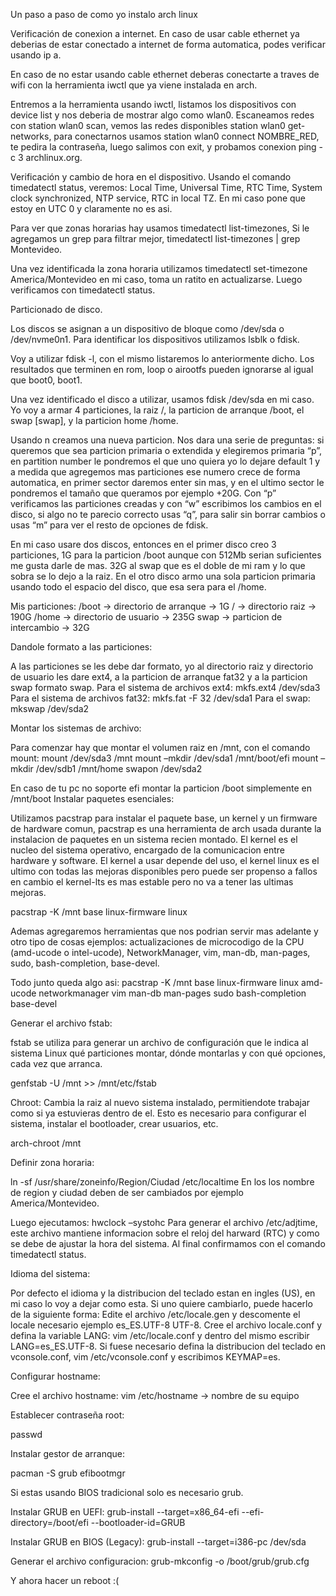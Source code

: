 Un paso a paso de como yo instalo arch linux

Verificación de conexion a internet.
En caso de usar cable ethernet ya deberias de estar conectado a internet de forma automatica, podes verificar usando ip a.

En caso de no estar usando cable ethernet deberas conectarte a traves de wifi con la herramienta iwctl que ya viene instalada en arch. 

Entremos a la herramienta usando iwctl, listamos los dispositivos con device list y nos deberia de mostrar algo como wlan0. Escaneamos redes con station wlan0 scan, vemos las redes disponibles station wlan0 get-networks, para conectarnos usamos station wlan0 connect NOMBRE_RED, te pedira la contraseña, luego salimos con exit, y probamos conexion ping -c 3 archlinux.org.


Verificación y cambio de hora en el dispositivo.
Usando el comando timedatectl status, veremos: Local Time, Universal Time, RTC Time, System clock synchronized, NTP service, RTC in local TZ.
En mi caso pone que estoy en UTC 0 y claramente no es asi. 

Para ver que zonas horarias hay usamos timedatectl list-timezones, Si le agregamos un grep para filtrar mejor, timedatectl list-timezones | grep Montevideo.

Una vez identificada la zona horaria utilizamos timedatectl set-timezone America/Montevideo en mi caso, toma un ratito en actualizarse. Luego verificamos con timedatectl status.

Particionado de disco.

Los discos se asignan a un dispositivo de bloque como /dev/sda o /dev/nvme0n1. Para identificar los dispositivos utilizamos lsblk o fdisk.

Voy a utilizar fdisk -l, con el mismo listaremos lo anteriormente dicho. Los resultados que terminen en rom, loop o airootfs pueden ignorarse al igual que boot0, boot1.

Una vez identificado el disco a utilizar, usamos fdisk /dev/sda en mi caso. Yo voy a armar 4 particiones, la raiz /, la particion de arranque /boot, el swap [swap], y la particion home /home.

Usando n creamos una nueva particion. Nos dara una serie de preguntas: si queremos que sea particion primaria o extendida y elegiremos primaria “p”, en partition number le pondremos el que uno quiera yo lo dejare default 1 y a medida que agregemos mas particiones ese numero crece de forma automatica, en primer sector daremos enter sin mas, y en el ultimo sector le pondremos el tamaño que queramos por ejemplo +20G. Con “p” verificamos las particiones creadas y con “w” escribimos los cambios en el disco, si algo no te parecio correcto usas “q”, para salir sin borrar cambios o usas “m” para ver el resto de opciones de fdisk.

En mi caso usare dos discos, entonces en el primer disco creo 3 particiones, 1G para la particion /boot aunque con 512Mb serian suficientes me gusta darle de mas. 32G al swap que es el doble de mi ram y lo que sobra se lo dejo a la raiz. En el otro disco armo una sola particion primaria usando todo el espacio del disco, que esa sera para el /home.

Mis particiones:
/boot → directorio de arranque → 1G
​/ → directorio raiz → 190G
/home → directorio de usuario → 235G 
swap → particion de intercambio → 32G

Dandole formato a las particiones: 

A las particiones se les debe dar formato, yo al directorio raiz y directorio de usuario les dare ext4, a la particion de arranque fat32 y a la particion swap formato swap.
Para el sistema de archivos ext4:
mkfs.ext4 /dev/sda3
Para el sistema de archivos fat32:
mkfs.fat -F 32 /dev/sda1
Para el swap:
mkswap /dev/sda2

Montar los sistemas de archivo: 

Para comenzar hay que montar el volumen raiz en /mnt, con el  comando mount:
mount /dev/sda3 /mnt
mount –mkdir /dev/sda1 /mnt/boot/efi
mount –mkdir /dev/sdb1 /mnt/home
swapon /dev/sda2

En caso de tu pc no soporte efi montar la particion /boot simplemente en /mnt/boot
Instalar paquetes esenciales:

Utilizamos pacstrap para instalar el paquete base, un kernel y un firmware de hardware comun, pacstrap es una herramienta de arch usada durante la instalacion de paquetes en un sistema recien montado.
El kernel es el nucleo del sistema operativo, encargado de la comunicacion entre hardware y software.
El kernel a usar depende del uso, el kernel linux es el ultimo con todas las mejoras disponibles pero puede ser propenso a fallos en cambio el kernel-lts es mas estable pero no va a tener las ultimas mejoras.

pacstrap -K /mnt base linux-firmware linux

Ademas agregaremos herramientas que nos podrian servir mas adelante y otro tipo de cosas ejemplos: actualizaciones de microcodigo de la CPU (amd-ucode o intel-ucode), NetworkManager, vim, man-db, man-pages, sudo, bash-completion, base-devel. 

Todo junto queda algo asi: 
pacstrap -K /mnt base linux-firmware linux amd-ucode networkmanager vim man-db man-pages sudo bash-completion base-devel

Generar el archivo fstab:

fstab se utiliza para generar un archivo de configuración que le indica al sistema Linux qué particiones montar, dónde montarlas y con qué opciones, cada vez que arranca.

genfstab -U /mnt >> /mnt/etc/fstab

Chroot:
Cambia la raiz al nuevo sistema instalado, permitiendote trabajar como si ya estuvieras dentro de el. Esto es necesario para configurar el sistema, instalar el bootloader, crear usuarios, etc.

arch-chroot /mnt

Definir zona horaria:

ln -sf /usr/share/zoneinfo/Region/Ciudad /etc/localtime
En los los nombre de region y ciudad deben de ser cambiados por ejemplo America/Montevideo.

Luego ejecutamos:
hwclock –systohc
Para generar el archivo /etc/adjtime, este archivo mantiene informacion sobre el reloj del harward (RTC) y como se debe de ajustar la hora del sistema. Al final confirmamos con el comando timedatectl status.

Idioma del sistema:

Por defecto el idioma y la distribucion del teclado estan en ingles (US), en mi caso lo voy a dejar como esta. Si uno quiere cambiarlo, puede hacerlo de la siguiente forma:
Edite el archivo /etc/locale.gen y descomente el locale necesario ejemplo es_ES.UTF-8 UTF-8.
Cree el archivo locale.conf y defina la variable LANG: vim /etc/locale.conf  y dentro del mismo escribir LANG=es_ES.UTF-8.
Si fuese necesario defina la distribucion del teclado en vconsole.conf,  vim /etc/vconsole.conf y escribimos KEYMAP=es.

Configurar hostname:

Cree el archivo hostname:
vim /etc/hostname → nombre de su equipo

Establecer contraseña root:

passwd

Instalar gestor de arranque:

pacman -S grub efibootmgr

Si estas usando BIOS tradicional solo es necesario grub.

Instalar GRUB en UEFI:
grub-install --target=x86_64-efi --efi-directory=/boot/efi --bootloader-id=GRUB

Instalar GRUB en BIOS (Legacy):
grub-install --target=i386-pc /dev/sda

Generar el archivo configuracion: 
grub-mkconfig -o /boot/grub/grub.cfg

Y ahora hacer un reboot :(
